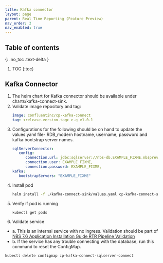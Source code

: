 ```yaml
---
title: Kafka connector
layout: page
parent: Real Time Reporting (Feature Preview)
nav_order: 3
nav_enabled: true
---
```


## Table of contents
{: .no_toc .text-delta }

1. TOC
{:toc}

## Kafka Connector
1. The helm chart for Kafka connector should be available under charts/kafka-connect-sink.
2. Validate image repository and tag:
   ```yaml
   image: confluentinc/cp-kafka-connect
   tag: <release-version-tag> e.g v1.0.1
   ```
3. Configurations for the following should be on hand to update the values.yaml file- RDB_modern hostname, username, password and kafka bootstrap server names.
   ```yaml
   sqlServerConnector: 
      config: 
         connection.url: jdbc:sqlserver://nbs-db.EXAMPLE_FIXME.nbspreview.com:1433;databaseName=rdb_modern;encrypt=true;trustServerCertificate=true;,
         connection.user: EXAMPLE_FIXME,
         connection.password: EXAMPLE_FIXME,
   kafka:
      bootstrapServers: "EXAMPLE_FIXME"
   ```
4. Install pod
   ```bash
   helm install -f ./kafka-connect-sink/values.yaml cp-kafka-connect-server ./kafka-connect-sink/
   ```
5. Verify if pod is running
   ```bash
   kubectl get pods
   ```
6. Validate service
  - a. This is an internal service with no ingress. Validation should be part of [NBS 7.6 Application Installation Guide  RTR Pipeline Validation](https://cdc-nbs.atlassian.net/wiki/spaces/NM/pages/edit-v2/951255219#RTR-Pipeline-Validation)
  - b. If the service has any trouble connecting with the database, run this command to reset the ConfigMap.
```bash
kubectl delete configmap cp-kafka-connect-sqlserver-connect
```
